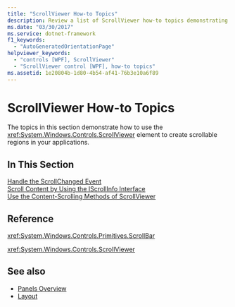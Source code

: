 ```yaml
---
title: "ScrollViewer How-to Topics"
description: Review a list of ScrollViewer how-to topics demonstrating how to use the ScrollViewer element to create scrollable regions in your applications.
ms.date: "03/30/2017"
ms.service: dotnet-framework
f1_keywords: 
  - "AutoGeneratedOrientationPage"
helpviewer_keywords: 
  - "controls [WPF], ScrollViewer"
  - "ScrollViewer control [WPF], how-to topics"
ms.assetid: 1e20804b-1d80-4b54-af41-76b3e10a6f89
---
```

# ScrollViewer How-to Topics

The topics in this section demonstrate how to use the <xref:System.Windows.Controls.ScrollViewer> element to create scrollable regions in your applications.  
  
## In This Section  

[Handle the ScrollChanged Event](how-to-handle-the-scrollchanged-event.md)  
[Scroll Content by Using the IScrollInfo Interface](how-to-scroll-content-by-using-the-iscrollinfo-interface.md)  
[Use the Content-Scrolling Methods of ScrollViewer](how-to-use-the-content-scrolling-methods-of-scrollviewer.md)  
  
## Reference  

<xref:System.Windows.Controls.Primitives.ScrollBar>  
  
<xref:System.Windows.Controls.ScrollViewer>  
  
## See also

- [Panels Overview](panels-overview.md)
- [Layout](../advanced/layout.md)
